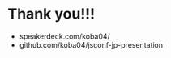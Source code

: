 <!-- note
I'll share URLs of this slide and source code after this talk on Twitter with hashtag of JSConfJP!
If you have any questions, I'm happy to answer them after this talk!

Thank you! ありがとうございました.
-->

# Thank you!!!

- speakerdeck.com/koba04/
- github.com/koba04/jsconf-jp-presentation